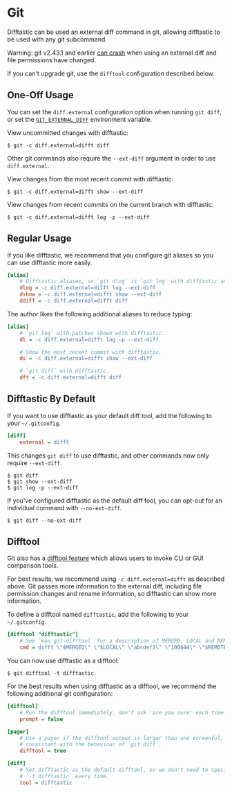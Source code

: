 # Git

Difftastic can be used an external diff command in git, allowing
difftastic to be used with any git subcommand.

<div class="warning">

Warning: git v2.43.1 and earlier [can
crash](https://github.com/git/git/commit/85a9a63c9268b18b24f25f6a14d6ae9966c3566d)
when using an external diff and file permissions have changed.

If you can't upgrade git, use the `difftool` configuration described
below.

</div>

## One-Off Usage

You can set the `diff.external` configuration option when running `git
diff`, or set the
[`GIT_EXTERNAL_DIFF`](https://git-scm.com/docs/diff-config#Documentation/diff-config.txt-diffexternal) environment variable.

View uncommitted changes with difftastic:

```
$ git -c diff.external=difft diff
```

Other git commands also require the `--ext-diff` argument in order to
use `diff.external`.

View changes from the most recent commit with difftastic:

```
$ git -c diff.external=difft show --ext-diff
```

View changes from recent commits on the current branch with
difftastic:

```
$ git -c diff.external=difft log -p --ext-diff
```

## Regular Usage

If you like difftastic, we recommend that you configure git aliases
so you can use difftastic more easily.

```ini
[alias]
    # Difftastic aliases, so `git dlog` is `git log` with difftastic and so on.
    dlog = -c diff.external=difft log --ext-diff
    dshow = -c diff.external=difft show --ext-diff
    ddiff = -c diff.external=difft diff
```

The author likes the following additional aliases to reduce typing:

```ini
[alias]
    # `git log` with patches shown with difftastic.
    dl = -c diff.external=difft log -p --ext-diff

    # Show the most recent commit with difftastic.
    ds = -c diff.external=difft show --ext-diff

    # `git diff` with difftastic.
    dft = -c diff.external=difft diff
```

## Difftastic By Default

If you want to use difftastic as your default diff tool, add the
following to your `~/.gitconfig`.

```ini
[diff]
    external = difft
```

This changes `git diff` to use difftastic, and other commands now only
require `--ext-diff`.

```
$ git diff
$ git show --ext-diff
$ git log -p --ext-diff
```

If you've configured difftastic as the default diff tool, you can
opt-out for an individual command with `--no-ext-diff`.

```
$ git diff --no-ext-diff
```

## Difftool

Git also has a [difftool
feature](https://git-scm.com/docs/git-difftool) which allows users to
invoke CLI or GUI comparison tools.

For best results, we recommend using `-c diff.external=difft` as
described above. Git passes more information to the external diff,
including file permission changes and rename information, so
difftastic can show more information.

To define a difftool named `difftastic`, add the following to your
`~/.gitconfig`.

```ini
[difftool "difftastic"]
    # See `man git-difftool` for a description of MERGED, LOCAL and REMOTE.
    cmd = difft \"$MERGED\" \"$LOCAL\" \"abcdef1\" \"100644\" \"$REMOTE\" \"abcdef2\" \"100644\"
```

You can now use difftastic as a difftool:

```
$ git difftool -t difftastic
```

For the best results when using difftastic as a difftool, we recommend
the following additional git configuration:

```ini
[difftool]
    # Run the difftool immediately, don't ask 'are you sure' each time.
    prompt = false

[pager]
    # Use a pager if the difftool output is larger than one screenful,
    # consistent with the behaviour of `git diff`.
    difftool = true

[diff]
    # Set difftastic as the default difftool, so we don't need to specify
    # `-t difftastic` every time.
    tool = difftastic
```
